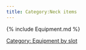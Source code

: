 ```yaml
---
title: Category:Neck items
---
```


{% include Equipment.md %}

[Category: Equipment by slot](Category:_Equipment_by_slot "wikilink")